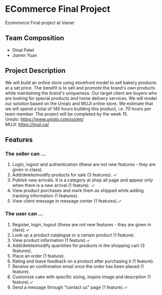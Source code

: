 # ECommerce Final Project
Ecommerce Final project at Vanier

## Team Composition
* Dinal Patel
* Jiamin Yuan

## Project Description
We will build an online store using storefront model to sell bakery products at a set price. The benefit is to sell and promote the brand's own products while maintaining the brand's uniqueness. Our target client are buyers who are looking for special products and home delivery services. We will model our solution based on the Uniqlo and MUJI online store. We estimate that we will spend a total of 140 hours building this product, i.e. 70 hours per team member. The project will be completed by the week 15. 
<br>
Uniqlo: https://www.uniqlo.com/us/en/
<br>
MUJI: https://muji.ca/

## Features
### The seller can ...
1. Login, logout and authentication (these are not new features - they are given in class).
2. Add/delete/modify products for sale (3 features). ✓
3. Publish new arrivals. It is a category at shop all page and appear only when there is a new arrival.(1 feature). ✓
4. View product purchases and mark them as shipped while adding tracking information (1 features).
5. View client message in message center (1 features).✓

### The user can ...
1. Register, login, logout (these are not new features - they are given in class).✓
2. Look up a product catalogue or a certain product (1 feature).
3. View product information (1 feature).✓
4. Add/delete/modify quantities for products in the shopping cart (3 features).
5. Place an order (1 feature).
6. Rating and leave feedback on a product after purchasing it (1 feature).
7. Receive an confirmation email once the order has been placed (1 feature).
8. Customize cake with specific sizing, inspire image and descrption (1 feature).✓
9. Send a message through "contact us" page (1 feature).✓
